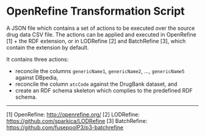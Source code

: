 # OpenRefine Transformation Script

A JSON file which contains a set of actions to be executed over the source drug data CSV file. The actions can be applied and executed in OpenRefine [1] + the RDF extension, or in LODRefine [2] and BatchRefine [3], which contain the extension by default.

It contains three actions:

* reconcile the columns `genericName1`, `genericName2`, ..., `genericName5` against DBpedia,
* reconcile the column `atcCode` against the DrugBank dataset, and
* create an RDF schema skeleton which complies to the predefined RDF schema.

---

[1] OpenRefine: http://openrefine.org/
[2] LODRefine: https://github.com/sparkica/LODRefine
[3] BatchRefine: https://github.com/fusepoolP3/p3-batchrefine
